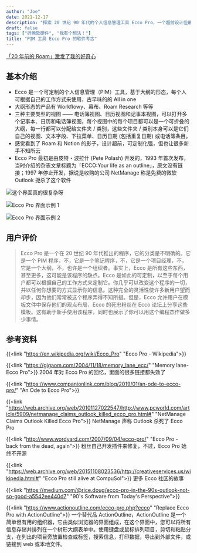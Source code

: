```yaml
---
author: "Joe"
date: 2021-12-17
description: "探索 20 世纪 90 年代的个人信息管理工具 Ecco Pro，一个超前设计但最终被微软 Outlook 击败的软件"
draft: false
tags: ["折腾软硬件", "我有个想法！"]
title: "PIM 工具 Ecco Pro 的软件考古"
---
```



[「20 年前的 Roam」激发了我的好奇心](https://twitter.com/coolXiao/status/1471728963412463617?s=20)

## 基本介绍

- Ecco 是一个可定制的个人信息管理（PIM）工具，基于大纲的形态，每个人可根据自己的工作方式来使用，古早味的的 All in one
- 大纲形态的产品有 Workflowy、幕布、Roam Research 等等
- 三种主要类型的视图 —— 电话簿视图、日历视图和记事本视图，可以打开多个记事本、日历和电话簿视图，每个视图中的每个项目都可以是一个可折叠的大纲，每一行都可以分配给文件夹 / 类别，这些文件夹 / 类别本身可以是它们自己的视图、文本字段、下拉菜单、日历日期 (包括重复日期) 或电话簿条目。
- 感觉看到了 Roam 和 Notion 的影子，设计超前，可定制化强，但也让很多新手不知所云
- Ecco Pro 最初是由皮特・波拉什 (Pete Polash) 开发的，1993 年首次发布，当时介绍的杂志文章标题为「ECCO:Your life as an outline」，原文没有链接；1997 年停止开发，据说是收购的公司 NetManage 称是免费的微软 Outlook 扼杀了这个软件

![这个界面真的很复杂呀](/images/posts/ecco-pro-software-archaeology/complex-interface.webp)

![Ecco Pro 界面示例 1](/images/posts/ecco-pro-software-archaeology/interface-example-1.webp)

![Ecco Pro 界面示例 2](/images/posts/ecco-pro-software-archaeology/interface-example-2.webp)

## 用户评价

> Ecco Pro 是一个在 20 世纪 90 年代推出的程序，它的分类是不明确的。它是一个 PIM 程序，不，它是一个笔记程序，不，它是一个项目经理，不，它是一个大纲，不，也许是一个组织者。事实上，Ecco 是所有这些东西，甚至更多，这可能是该程序的缺点。Ecco 是如此的可定制，以至于每个用户都可以根据自己的工作方式来定制它。你几乎可以改变这个程序的一切，并以任何你想要的方式显示你的信息。这种完全的灵活性使许多新用户望而却步，因为他们常常被这个程序弄得不知所措。但是，Ecco 允许用户在模板文件中保存他们的观点布局，Ecco 的死忠粉丝在 Ecco 论坛上分享这些模板。这有助于新手使用该程序，同时也展示了你可以用这个编程杰作做多少事情。

## 参考资料

{{<link "https://en.wikipedia.org/wiki/Ecco_Pro" "Ecco Pro - Wikipedia">}}

{{<link "https://gigaom.com/2004/11/18/memory_lane_ecc/" "Memory lane- Ecco Pro">}}
2004 年对 Ecco Pro 的回忆，里面的很多链接都失效了

{{<link "https://www.companionlink.com/blog/2019/01/an-ode-to-ecco-pro/" "An Ode to Ecco Pro">}}

{{<link "https://web.archive.org/web/20101127022547/http://www.pcworld.com/article/5909/netmanage_claims_outlook_killed_ecco_pro.html#" "NetManage Claims Outlook Killed Ecco Pro">}}
NetManage 声称 Outlook 杀死了 Ecco Pro

{{<link "http://www.wordyard.com/2007/09/04/ecco-pro/" "Ecco Pro - back from the dead, again">}}
粉丝自己开发插件来修复，不过，Ecco Pro 始终不开源

{{<link "https://web.archive.org/web/20151108023536/http://creativeservices.us/wikipedia.html#" "Ecco Pro still alive at CompuSol">}}
更多 Ecco 社区的故事

{{<link "https://medium.com/@rice.doug/ecco-pro-in-the-90s-outlook-not-so-good-a5542ee440d7" "90's Software from Today's Perspective">}}

{{<link "https://www.actionoutline.com/ecco-pro.php?ecco" "Replace Ecco Pro with ActionOutline">}}
一个替代品 ActionOutline，ActionOutline 是一个简单但有用的组织器，它由类似浏览器的界面组成，在这个界面中，您可以将所有信息存储并排列在一个树形大纲表单中。使用键盘或鼠标排列项目，剪切和粘贴分支，在列出的项目旁放置检查或标签，搜索信息，打印数据，导出到外部文件，或链接到 web 或本地文件。